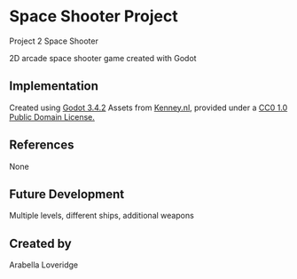 # Space Shooter Project

Project 2 Space Shooter

2D arcade space shooter game created with Godot

## Implementation
Created using [Godot 3.4.2](https://godotengine.org/download/osx)
Assets from [Kenney.nl](https://www.kenney.nl/assets/space-shooter-redux), provided under a [CC0 1.0 Public Domain License.](https://creativecommons.org/publicdomain/zero/1.0/)

## References
None

## Future Development
Multiple levels, different ships, additional weapons

## Created by
Arabella Loveridge
